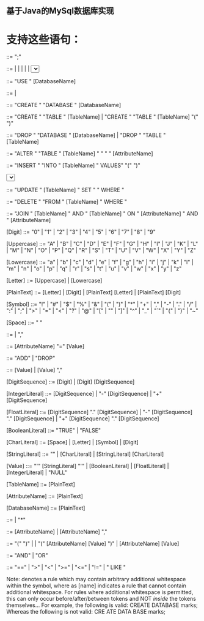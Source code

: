 ## 基于Java的MySql数据库实现

# 支持这些语句：


<Command>         ::=  <CommandType> ";"

<CommandType>     ::=  <Use> | <Create> | <Drop> | <Alter> | <Insert> | <Select> | <Update> | <Delete> | <Join>

<Use>             ::=  "USE " [DatabaseName]

<Create>          ::=  <CreateDatabase> | <CreateTable>

<CreateDatabase>  ::=  "CREATE " "DATABASE " [DatabaseName]

<CreateTable>     ::=  "CREATE " "TABLE " [TableName] | "CREATE " "TABLE " [TableName] "(" <AttributeList> ")"

<Drop>            ::=  "DROP " "DATABASE " [DatabaseName] | "DROP " "TABLE " [TableName]

<Alter>           ::=  "ALTER " "TABLE " [TableName] " " <AlterationType> " " [AttributeName]

<Insert>          ::=  "INSERT " "INTO " [TableName] " VALUES" "(" <ValueList> ")"

<Select>          ::=  "SELECT " <WildAttribList> " FROM " [TableName] | "SELECT " <WildAttribList> " FROM " [TableName] " WHERE " <Condition> 

<Update>          ::=  "UPDATE " [TableName] " SET " <NameValueList> " WHERE " <Condition> 

<Delete>          ::=  "DELETE " "FROM " [TableName] " WHERE " <Condition>

<Join>            ::=  "JOIN " [TableName] " AND " [TableName] " ON " [AttributeName] " AND " [AttributeName]

[Digit]           ::=  "0" | "1" | "2" | "3" | "4" | "5" | "6" | "7" | "8" | "9"

[Uppercase]       ::=  "A" | "B" | "C" | "D" | "E" | "F" | "G" | "H" | "I" | "J" | "K" | "L" | "M" | "N" | "O" | "P" | "Q" | "R" | "S" | "T" | "U" | "V" | "W" | "X" | "Y" | "Z"

[Lowercase]       ::=  "a" | "b" | "c" | "d" | "e" | "f" | "g" | "h" | "i" | "j" | "k" | "l" | "m" | "n" | "o" | "p" | "q" | "r" | "s" | "t" | "u" | "v" | "w" | "x" | "y" | "z"

[Letter]          ::=  [Uppercase] | [Lowercase]

[PlainText]       ::=  [Letter] | [Digit] | [PlainText] [Letter] | [PlainText] [Digit]

[Symbol]          ::=  "!" | "#" | "$" | "%" | "&" | "(" | ")" | "*" | "+" | "," | "-" | "." | "/" | ":" | ";" | ">" | "=" | "<" | "?" | "@" | "[" | "\" | "]" | "^" | "_" | "`" | "{" | "}" | "~"

[Space]           ::=  " "

<NameValueList>   ::=  <NameValuePair> | <NameValuePair> "," <NameValueList>

<NameValuePair>   ::=  [AttributeName] "=" [Value]

<AlterationType>  ::=  "ADD" | "DROP"

<ValueList>       ::=  [Value] | [Value] "," <ValueList>

[DigitSequence]   ::=  [Digit] | [Digit] [DigitSequence]

[IntegerLiteral]  ::=  [DigitSequence] | "-" [DigitSequence] | "+" [DigitSequence] 

[FloatLiteral]    ::=  [DigitSequence] "." [DigitSequence] | "-" [DigitSequence] "." [DigitSequence] | "+" [DigitSequence] "." [DigitSequence]

[BooleanLiteral]  ::=  "TRUE" | "FALSE"

[CharLiteral]     ::=  [Space] | [Letter] | [Symbol] | [Digit]

[StringLiteral]   ::=  "" | [CharLiteral] | [StringLiteral] [CharLiteral]

[Value]           ::=  "'" [StringLiteral] "'" | [BooleanLiteral] | [FloatLiteral] | [IntegerLiteral] | "NULL"

[TableName]       ::=  [PlainText]

[AttributeName]   ::=  [PlainText]

[DatabaseName]    ::=  [PlainText]

<WildAttribList>  ::=  <AttributeList> | "*"

<AttributeList>   ::=  [AttributeName] | [AttributeName] "," <AttributeList>

<Condition>       ::=  "(" <Condition> <BoolOperator> <Condition> ")" | <Condition> <BoolOperator> <Condition> | "(" [AttributeName] <Comparator> [Value] ")" | [AttributeName] <Comparator> [Value]

<BoolOperator>    ::= "AND" | "OR"

<Comparator>      ::=  "==" | ">" | "<" | ">=" | "<=" | "!=" | " LIKE "


Note:
<name> denotes a rule which may contain arbitrary additional whitespace within the symbol, where as [name] indicates a rule that cannot contain additional whitespace.
For rules where additional whitespace is permitted, this can only occur before/after/between tokens and NOT _inside_ the tokens themselves...
For example, the following is valid: CREATE    DATABASE    marks;
Whereas the following is not valid: CRE ATE   DATA BASE    marks;
